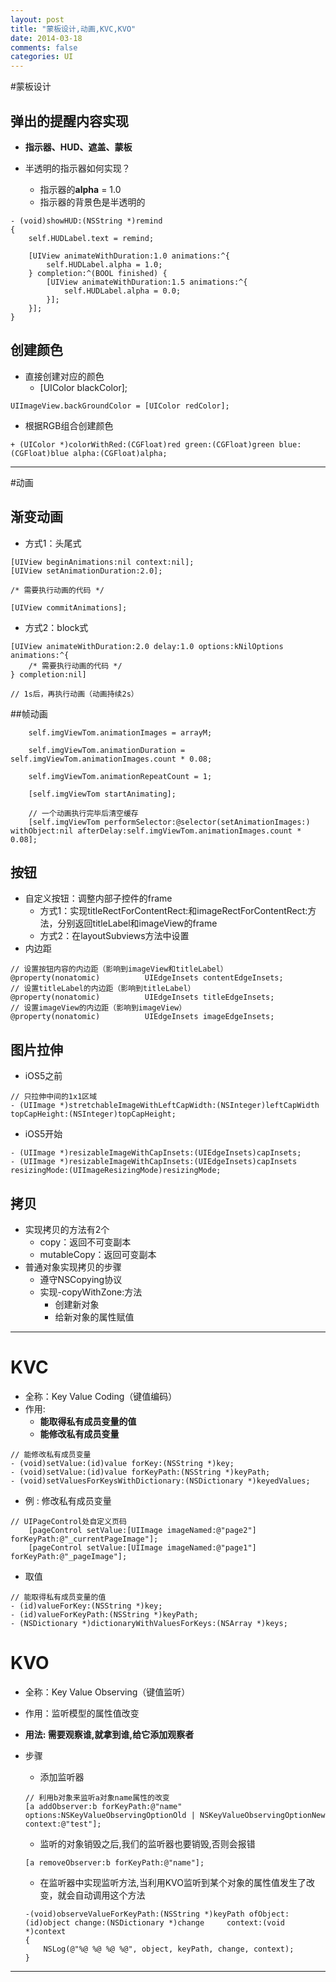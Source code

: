 ```yaml
---
layout: post
title: "蒙板设计,动画,KVC,KVO"
date: 2014-03-18
comments: false
categories: UI
---
```


#蒙板设计
## 弹出的提醒内容实现
- **指示器、HUD、遮盖、蒙板**

- 半透明的指示器如何实现？
    - 指示器的**alpha** = 1.0
    - 指示器的背景色是半透明的

```objc
- (void)showHUD:(NSString *)remind
{
    self.HUDLabel.text = remind;

    [UIView animateWithDuration:1.0 animations:^{
        self.HUDLabel.alpha = 1.0;
    } completion:^(BOOL finished) {
        [UIView animateWithDuration:1.5 animations:^{
            self.HUDLabel.alpha = 0.0;
        }];
    }];
}
```
## 创建颜色
- 直接创建对应的颜色
    + [UIColor blackColor];

```objc
UIImageView.backGroundColor = [UIColor redColor];
```
- 根据RGB组合创建颜色

```objc
+ (UIColor *)colorWithRed:(CGFloat)red green:(CGFloat)green blue:(CGFloat)blue alpha:(CGFloat)alpha;
```

---
#动画
## 渐变动画
- 方式1：头尾式

```objc
[UIView beginAnimations:nil context:nil];
[UIView setAnimationDuration:2.0];

/* 需要执行动画的代码 */

[UIView commitAnimations];
```

- 方式2：block式

```objc
[UIView animateWithDuration:2.0 delay:1.0 options:kNilOptions animations:^{
    /* 需要执行动画的代码 */
} completion:nil]

// 1s后，再执行动画（动画持续2s）
```
##帧动画
```objc
    self.imgViewTom.animationImages = arrayM;

    self.imgViewTom.animationDuration = self.imgViewTom.animationImages.count * 0.08;

    self.imgViewTom.animationRepeatCount = 1;

    [self.imgViewTom startAnimating];

    // 一个动画执行完毕后清空缓存
    [self.imgViewTom performSelector:@selector(setAnimationImages:) withObject:nil afterDelay:self.imgViewTom.animationImages.count * 0.08];

```

## 按钮
- 自定义按钮：调整内部子控件的frame
    - 方式1：实现titleRectForContentRect:和imageRectForContentRect:方法，分别返回titleLabel和imageView的frame
    - 方式2：在layoutSubviews方法中设置
- 内边距

```objc
// 设置按钮内容的内边距（影响到imageView和titleLabel）
@property(nonatomic)          UIEdgeInsets contentEdgeInsets;
// 设置titleLabel的内边距（影响到titleLabel）
@property(nonatomic)          UIEdgeInsets titleEdgeInsets;
// 设置imageView的内边距（影响到imageView）
@property(nonatomic)          UIEdgeInsets imageEdgeInsets;
```

## 图片拉伸
- iOS5之前

```objc
// 只拉伸中间的1x1区域
- (UIImage *)stretchableImageWithLeftCapWidth:(NSInteger)leftCapWidth topCapHeight:(NSInteger)topCapHeight;
```

- iOS5开始

```objc
- (UIImage *)resizableImageWithCapInsets:(UIEdgeInsets)capInsets;
- (UIImage *)resizableImageWithCapInsets:(UIEdgeInsets)capInsets resizingMode:(UIImageResizingMode)resizingMode;
```

## 拷贝
- 实现拷贝的方法有2个
    - copy：返回不可变副本
    - mutableCopy：返回可变副本
- 普通对象实现拷贝的步骤
    - 遵守NSCopying协议
    - 实现-copyWithZone:方法
        - 创建新对象
        - 给新对象的属性赋值

---

# KVC
- 全称：Key Value Coding（键值编码）
- 作用:
    - **能取得私有成员变量的值**
    - **能修改私有成员变量**

```objc
// 能修改私有成员变量
- (void)setValue:(id)value forKey:(NSString *)key;
- (void)setValue:(id)value forKeyPath:(NSString *)keyPath;
- (void)setValuesForKeysWithDictionary:(NSDictionary *)keyedValues;
```
- 例 : 修改私有成员变量

```objc
// UIPageControl处自定义页码
    [pageControl setValue:[UIImage imageNamed:@"page2"] forKeyPath:@"_currentPageImage"];
    [pageControl setValue:[UIImage imageNamed:@"page1"] forKeyPath:@"_pageImage"];
```
- 取值

```objc
// 能取得私有成员变量的值
- (id)valueForKey:(NSString *)key;
- (id)valueForKeyPath:(NSString *)keyPath;
- (NSDictionary *)dictionaryWithValuesForKeys:(NSArray *)keys;
```
# KVO
- 全称：Key Value Observing（键值监听）
- 作用：监听模型的属性值改变
- **用法: 需要观察谁,就拿到谁,给它添加观察者**
- 步骤
    - 添加监听器

    ```objc
    // 利用b对象来监听a对象name属性的改变
    [a addObserver:b forKeyPath:@"name" options:NSKeyValueObservingOptionOld | NSKeyValueObservingOptionNew context:@"test"];
    ```

    - 监听的对象销毁之后,我们的监听器也要销毁,否则会报错
    ```objc
    [a removeObserver:b forKeyPath:@"name"];
    ```

    - 在监听器中实现监听方法,当利用KVO监听到某个对象的属性值发生了改变，就会自动调用这个方法
    ```objc
    -(void)observeValueForKeyPath:(NSString *)keyPath ofObject:(id)object change:(NSDictionary *)change     context:(void *)context
    {
        NSLog(@"%@ %@ %@ %@", object, keyPath, change, context);
    }
    ```

---






